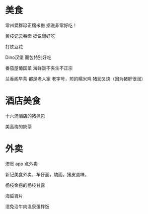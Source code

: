# 美食

常州爱群珍正糯米糍  据说非常好吃！

黄枝记云吞面   据说很好吃

打铁豆花

Dino汉堡  面包特别好吃

番茄屋葡国菜   海鲜饭不夹生不正宗

兰香阁早茶   都是老人家  老字号，煎的糯米鸡   猪润叉烧（因为猪肝很润）


# 酒店美食

十六浦酒店的猪扒包

美高梅的奶茶

# 外卖

澳觅 app 点外卖

新记美食外卖，车仔面，幼面。猪皮卤味。

杨枝金捞的杨枝甘露

海蜇肾片

湿免治牛肉温泉蛋拌饭 